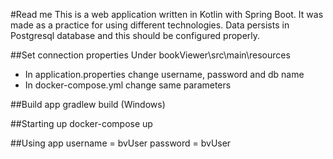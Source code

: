 #Read me
This is a web application written in Kotlin with Spring Boot.
It was made as a practice for using different technologies.
Data persists in Postgresql database and this should be configured properly.

##Set connection properties
Under bookViewer\src\main\resources
- In application.properties change username, password and db name
- In docker-compose.yml change same parameters

##Build app
gradlew build (Windows)

##Starting up
docker-compose up

##Using app
username = bvUser
password = bvUser
